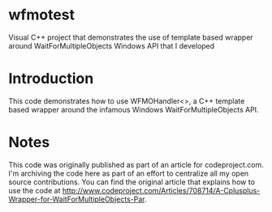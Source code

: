 # wfmotest
Visual C++ project that demonstrates the use of template based wrapper around WaitForMultipleObjects Windows API that I developed

# Introduction
This code demonstrates how to use WFMOHandler<>, a C++ template based wrapper around the infamous Windows WaitForMultipleObjects 
API.

# Notes
This code was originally published as part of an article for codeproject.com. I'm archiving the code here as part of an effort to
centralize all my open source contributions. You can find the original article that explains how to use the code at 
http://www.codeproject.com/Articles/708714/A-Cplusplus-Wrapper-for-WaitForMultipleObjects-Par.

